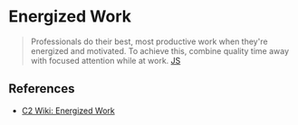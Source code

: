 # Energized Work

> Professionals do their best, most productive work when they're energized and motivated. To achieve this, combine quality time away with focused attention while at work.
[JS](http://www.jamesshore.com/Agile-Book/energized_work.html)

## References

* [C2 Wiki: Energized Work](https://c2.com/cgi/wiki?EnergizedWork)

